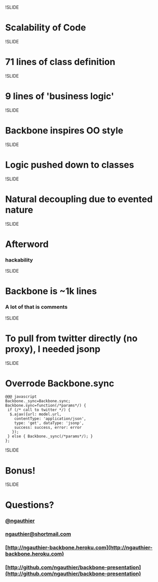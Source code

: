 !SLIDE
# Scalability of Code

!SLIDE
# 71 lines of class definition

!SLIDE
# 9 lines of 'business logic'

!SLIDE
# Backbone inspires OO style

!SLIDE
# Logic pushed down to classes

!SLIDE
# Natural decoupling due to evented nature

!SLIDE
# Afterword
### hackability

!SLIDE
# Backbone is ~1k lines
### A lot of that is comments

!SLIDE
# To pull from twitter directly (no proxy), I needed jsonp

!SLIDE
# Overrode Backbone.sync
    @@@ javascript
    Backbone._sync=Backbone.sync;
    Backbone.sync=function(/*params*/) {
     if (/* call to twitter */) {
      $.ajax({url: model.url,
        contentType: 'application/json',
        type: 'get', dataType: 'jsonp',
        success: success, error: error
       });
     } else { Backbone._sync(/*params*/); }
    };

!SLIDE
# Bonus!

!SLIDE
# Questions?
### [@ngauthier](http://twitter.com/ngauthier)
### [ngauthier@shortmail.com](mailto:ngauthier@shortmail.com)
### [http://ngauthier-backbone.heroku.com](http://ngauthier-backbone.heroku.com)
### [http://github.com/ngauthier/backbone-presentation](http://github.com/ngauthier/backbone-presentation)


